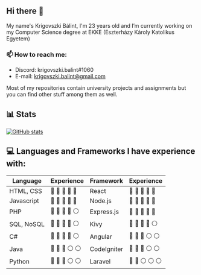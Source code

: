 ## Hi there 👋
My name's Krigovszki Bálint, I'm 23 years old and I’m currently working on my Computer Science degree at EKKE (Eszterházy Károly Katolikus Egyetem)

### 📫 How to reach me:
- Discord: krigovszki.balint#1060
- E-mail: krigovszki.balint@gmail.com

Most of my repositories contain university projects and assignments but you can find other stuff among them as well.

<!--
**krigovszkibalint/krigovszkibalint** is a ✨ _special_ ✨ repository because its `README.md` (this file) appears on your GitHub profile.

Here are some ideas to get you started:


- 🌱 I’m currently learning ...
- 👯 I’m looking to collaborate on ...
- 🤔 I’m looking for help with ...
- 💬 Ask me about ...
 ...
- 😄 Pronouns: ...
- ⚡ Fun fact: ...
-->
## 📊 Stats
[![GitHub stats](https://github-readme-stats.vercel.app/api?username=krigovszkibalint&show_icons=true&theme=github_dark)](https://github.com/anuraghazra/github-readme-stats)

## 💻 Languages and Frameworks I have experience with:

| Language | Experience |  Framework | Experience |
| --- | --- | --- | --- |
| HTML, CSS | 🔵 🔵 🔵 🔵 🔵 | React | 🔴 🔴 🔴 🔴 🔴 |
| Javascript | 🔵 🔵 🔵 🔵 🔵 | Node.js | 🔴 🔴 🔴 🔴 🔴 |
| PHP | 🔵 🔵 🔵 🔵 ⚪ | Express.js | 🔴 🔴 🔴 🔴 🔴 |
| SQL, NoSQL | 🔵 🔵 🔵 🔵 ⚪ | Kivy | 🔴 🔴 🔴 🔴 ⚪ |
| C# | 🔵 🔵 🔵 🔵 ⚪ | Angular | 🔴 🔴 🔴 ⚪ ⚪ |
| Java | 🔵 🔵 🔵 ⚪ ⚪ | CodeIgniter | 🔴 🔴 🔴 ⚪ ⚪ |
| Python | 🔵 🔵 🔵 ⚪ ⚪ | Laravel | 🔴 🔴 ⚪ ⚪ ⚪ |